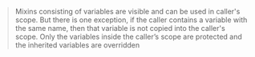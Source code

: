>Mixins consisting of variables are visible and can be used in caller's scope. But there is one exception, if the caller contains a variable with the same name, then that variable is not copied into the caller's scope. Only the variables inside the caller’s scope are protected and the inherited variables are overridden